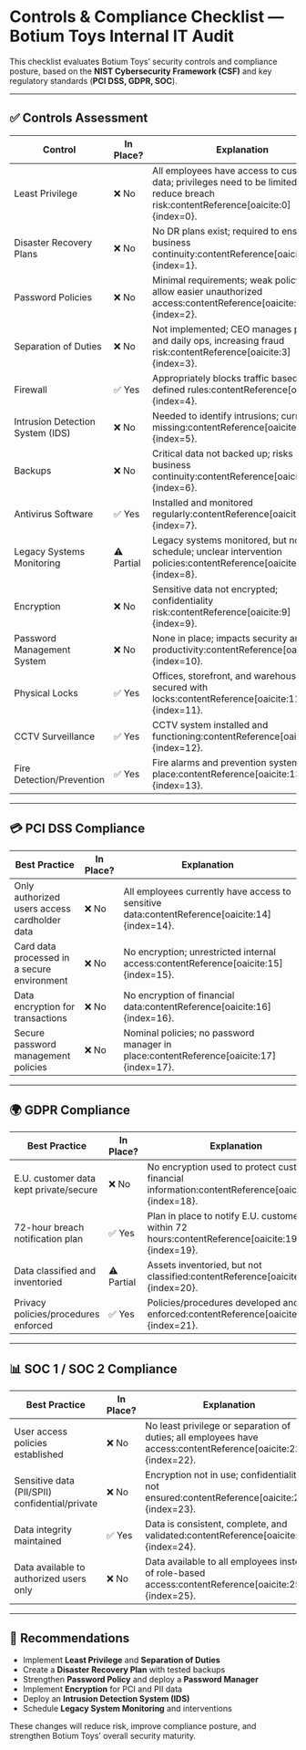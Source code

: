 # Controls & Compliance Checklist — Botium Toys Internal IT Audit

This checklist evaluates Botium Toys’ security controls and compliance posture, based on the **NIST Cybersecurity Framework (CSF)** and key regulatory standards (**PCI DSS, GDPR, SOC**).  

---

## ✅ Controls Assessment

| Control | In Place? | Explanation |
|---------|-----------|-------------|
| Least Privilege | ❌ No | All employees have access to customer data; privileges need to be limited to reduce breach risk:contentReference[oaicite:0]{index=0}. |
| Disaster Recovery Plans | ❌ No | No DR plans exist; required to ensure business continuity:contentReference[oaicite:1]{index=1}. |
| Password Policies | ❌ No | Minimal requirements; weak policy could allow easier unauthorized access:contentReference[oaicite:2]{index=2}. |
| Separation of Duties | ❌ No | Not implemented; CEO manages payroll and daily ops, increasing fraud risk:contentReference[oaicite:3]{index=3}. |
| Firewall | ✅ Yes | Appropriately blocks traffic based on defined rules:contentReference[oaicite:4]{index=4}. |
| Intrusion Detection System (IDS) | ❌ No | Needed to identify intrusions; currently missing:contentReference[oaicite:5]{index=5}. |
| Backups | ❌ No | Critical data not backed up; risks business continuity:contentReference[oaicite:6]{index=6}. |
| Antivirus Software | ✅ Yes | Installed and monitored regularly:contentReference[oaicite:7]{index=7}. |
| Legacy Systems Monitoring | ⚠️ Partial | Legacy systems monitored, but not on a schedule; unclear intervention policies:contentReference[oaicite:8]{index=8}. |
| Encryption | ❌ No | Sensitive data not encrypted; confidentiality risk:contentReference[oaicite:9]{index=9}. |
| Password Management System | ❌ No | None in place; impacts security and IT productivity:contentReference[oaicite:10]{index=10}. |
| Physical Locks | ✅ Yes | Offices, storefront, and warehouse secured with locks:contentReference[oaicite:11]{index=11}. |
| CCTV Surveillance | ✅ Yes | CCTV system installed and functioning:contentReference[oaicite:12]{index=12}. |
| Fire Detection/Prevention | ✅ Yes | Fire alarms and prevention systems in place:contentReference[oaicite:13]{index=13}. |

---

## 💳 PCI DSS Compliance

| Best Practice | In Place? | Explanation |
|---------------|-----------|-------------|
| Only authorized users access cardholder data | ❌ No | All employees currently have access to sensitive data:contentReference[oaicite:14]{index=14}. |
| Card data processed in a secure environment | ❌ No | No encryption; unrestricted internal access:contentReference[oaicite:15]{index=15}. |
| Data encryption for transactions | ❌ No | No encryption of financial data:contentReference[oaicite:16]{index=16}. |
| Secure password management policies | ❌ No | Nominal policies; no password manager in place:contentReference[oaicite:17]{index=17}. |

---

## 🌍 GDPR Compliance

| Best Practice | In Place? | Explanation |
|---------------|-----------|-------------|
| E.U. customer data kept private/secure | ❌ No | No encryption used to protect customer financial information:contentReference[oaicite:18]{index=18}. |
| 72-hour breach notification plan | ✅ Yes | Plan in place to notify E.U. customers within 72 hours:contentReference[oaicite:19]{index=19}. |
| Data classified and inventoried | ⚠️ Partial | Assets inventoried, but not classified:contentReference[oaicite:20]{index=20}. |
| Privacy policies/procedures enforced | ✅ Yes | Policies/procedures developed and enforced:contentReference[oaicite:21]{index=21}. |

---

## 📊 SOC 1 / SOC 2 Compliance

| Best Practice | In Place? | Explanation |
|---------------|-----------|-------------|
| User access policies established | ❌ No | No least privilege or separation of duties; all employees have access:contentReference[oaicite:22]{index=22}. |
| Sensitive data (PII/SPII) confidential/private | ❌ No | Encryption not in use; confidentiality not ensured:contentReference[oaicite:23]{index=23}. |
| Data integrity maintained | ✅ Yes | Data is consistent, complete, and validated:contentReference[oaicite:24]{index=24}. |
| Data available to authorized users only | ❌ No | Data available to all employees instead of role-based access:contentReference[oaicite:25]{index=25}. |

---

## 📌 Recommendations

- Implement **Least Privilege** and **Separation of Duties**  
- Create a **Disaster Recovery Plan** with tested backups  
- Strengthen **Password Policy** and deploy a **Password Manager**  
- Implement **Encryption** for PCI and PII data  
- Deploy an **Intrusion Detection System (IDS)**  
- Schedule **Legacy System Monitoring** and interventions  

These changes will reduce risk, improve compliance posture, and strengthen Botium Toys’ overall security maturity.
